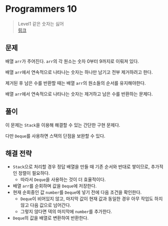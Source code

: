 # Programmers 10

> Level1 같은 숫자는 싫어
> <br/>
> [링크](https://school.programmers.co.kr/learn/courses/30/lessons/12906)

## 문제

배열 `arr`가 주어진다. `arr`의 각 원소는 숫자 0부터 9까지로 이뤄져 있다.

배열 `arr`에서 연속적으로 나타나는 숫자는 하나만 남기고 전부 제거하려고 한다.

제거된 후 남은 수를 반환할 때는 배열 `arr`의 원소들의 순서를 유지해야한다.

배열 `arr`에서 연속적으로 나타나는 숫자는 제거하고 남은 수를 반환하는 문제다.

## 풀이

이 문제는 `Stack`을 이용해 해결할 수 있는 간단한 구현 문제다.

다만 `Deque`를 사용하면 스택의 단점을 보완할 수 있다.

## 해결 전략

- `Stack`으로 처리할 경우 정답 배열을 만들 때 기존 순서와 반대로 쌓이므로, 추가적인 정렬이 필요하다.
    - 따라서 `Deque`을 사용하는 것이 더 효율적이다.
- 배열 `arr`를 순회하며 값을 `Deque`에 저장한다.
- 현재 순회중인 값 `number`를 `Deque`에 넣기 전에 다음 조건을 확인한다.
    - `Deque`이 비어있지 않고, 마지막 값이 현재 값과 동일한 경우 아무 작업도 하지않고 다음 값으로 넘어간다.
    - 그렇지 않다면 덱의 마지막에 `number`를 추가한다.
- `Deque`의 값을 배열로 변환하여 반환한다.